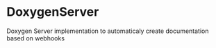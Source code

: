 # DoxygenServer
Doxygen Server implementation to automaticaly create documentation based on webhooks
